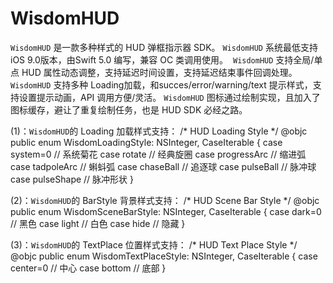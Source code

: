 # WisdomHUD
`WisdomHUD` 是一款多种样式的 HUD 弹框指示器 SDK。 
`WisdomHUD` 系统最低支持 iOS 9.0版本，由Swift 5.0 编写，兼容 OC 类调用使用。 
`WisdomHUD` 支持全局/单点 HUD 属性动态调整，支持延迟时间设置，支持延迟结束事件回调处理。
`WisdomHUD` 支持多种 Loading加载，和succes/error/warning/text 提示样式，支持设置提示动画，API 调用方便/灵活。
`WisdomHUD` 图标通过绘制实现，且加入了图标缓存，避让了重复绘制任务，也是 HUD SDK 必经之路。

(1)：`WisdomHUD`的 Loading 加载样式支持：
/* HUD Loading Style */
@objc public enum WisdomLoadingStyle: NSInteger, CaseIterable {
    case system=0     // 系统菊花
    case rotate       // 经典旋圈
    case progressArc  // 缩进弧
    case tadpoleArc   // 蝌蚪弧
    case chaseBall    // 追逐球
    case pulseBall    // 脉冲球
    case pulseShape   // 脉冲形状
}

(2)：`WisdomHUD`的 BarStyle 背景样式支持：
/* HUD Scene Bar Style */
@objc public enum WisdomSceneBarStyle: NSInteger, CaseIterable {
    case dark=0    // 黑色
    case light     // 白色
    case hide      // 隐藏
}

(3)：`WisdomHUD`的 TextPlace 位置样式支持：
/* HUD Text Place Style */
@objc public enum WisdomTextPlaceStyle: NSInteger, CaseIterable {
    case center=0  // 中心
    case bottom    // 底部
}
